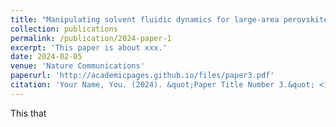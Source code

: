 ```yaml
---
title: "Manipulating solvent fluidic dynamics for large-area perovskite film formation and white light-emitting diodes"
collection: publications
permalink: /publication/2024-paper-1
excerpt: 'This paper is about xxx.'
date: 2024-02-05
venue: 'Nature Communications'
paperurl: 'http://academicpages.github.io/files/paper3.pdf'
citation: 'Your Name, You. (2024). &quot;Paper Title Number 3.&quot; <i>GitHub Journal of Bugs</i>. 1(3).'
---
```


This that
